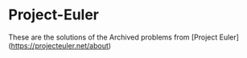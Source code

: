 # Project-Euler
These are the solutions of the Archived problems from [Project Euler] (https://projecteuler.net/about)
